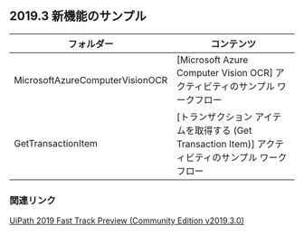 ## 2019.3 新機能のサンプル

| フォルダー | コンテンツ |
| --- | --- |
| MicrosoftAzureComputerVisionOCR | [Microsoft Azure Computer Vision OCR] アクティビティのサンプル ワークフロー |
| GetTransactionItem | [トランザクション アイテムを取得する (Get Transaction Item)] アクティビティのサンプル ワークフロー |

### 関連リンク
[UiPath 2019 Fast Track Preview (Community Edition v2019.3.0)](https://forum.uipath.com/t/uipath-2019-fast-track-preview-community-edition-v2019-3-0/103602)